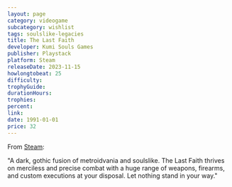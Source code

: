 ```yaml
---
layout: page
category: videogame
subcategory: wishlist
tags: soulslike-legacies
title: The Last Faith
developer: Kumi Souls Games
publisher: Playstack
platform: Steam
releaseDate: 2023-11-15
howlongtobeat: 25
difficulty:
trophyGuide:
durationHours:
trophies:
percent:
link:
date: 1991-01-01
price: 32
---
```


From [Steam](https://store.steampowered.com/app/1274600/The_Last_Faith/):

"A dark, gothic fusion of metroidvania and soulslike. The Last Faith thrives on merciless and precise combat with a huge range of weapons, firearms, and custom executions at your disposal. Let nothing stand in your way."
